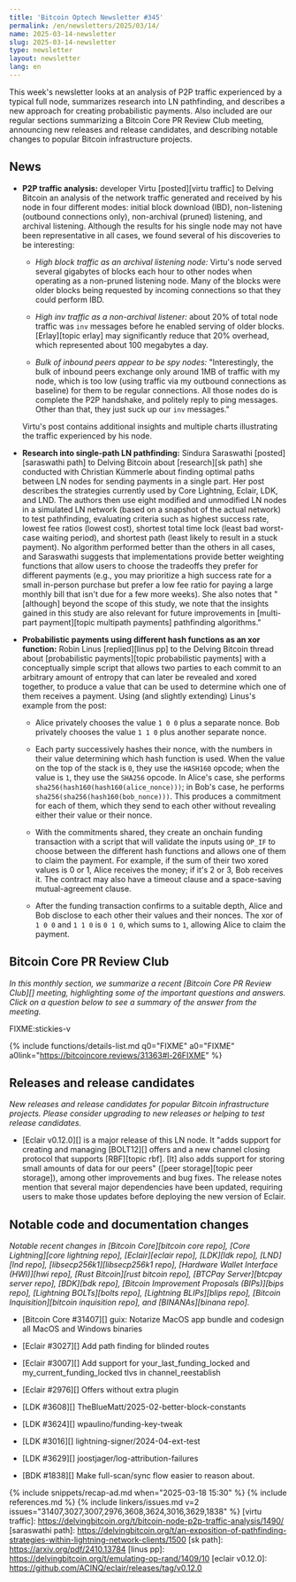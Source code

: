 ```yaml
---
title: 'Bitcoin Optech Newsletter #345'
permalink: /en/newsletters/2025/03/14/
name: 2025-03-14-newsletter
slug: 2025-03-14-newsletter
type: newsletter
layout: newsletter
lang: en
---
```

This week's newsletter looks at an analysis of P2P traffic experienced
by a typical full node, summarizes research into LN pathfinding, and
describes a new approach for creating probabilistic payments.  Also
included are our regular sections summarizing a Bitcoin Core PR Review
Club meeting, announcing new releases and release candidates, and
describing notable changes to popular Bitcoin infrastructure projects.

## News

- **P2P traffic analysis:** developer Virtu [posted][virtu traffic] to
  Delving Bitcoin an analysis of the network traffic generated and
  received by his node in four different modes: initial block download
  (IBD), non-listening (outbound connections only), non-archival (pruned) listening, and archival
  listening.  Although the results for his single node may not have been
  representative in all cases, we found several of his discoveries to be
  interesting:

  - *High block traffic as an archival listening node:* Virtu's node served
    several gigabytes of blocks each hour to other nodes when operating
    as a non-pruned listening node.  Many of the blocks were older blocks
    being requested by incoming connections so that they could perform
    IBD.

  - *High inv traffic as a non-archival listener:* about 20% of total node
    traffic was `inv` messages before he enabled serving of older
    blocks.  [Erlay][topic erlay] may significantly reduce
    that 20% overhead, which represented about 100 megabytes a day.

  - *Bulk of inbound peers appear to be spy nodes:* "Interestingly, the
    bulk of inbound peers exchange only around 1MB of traffic with my
    node, which is too low (using traffic via my outbound connections as
    baseline) for them to be regular connections. All those nodes do is
    complete the P2P handshake, and politely reply to ping messages.
    Other than that, they just suck up our `inv` messages."

  Virtu's post contains additional insights and multiple charts
  illustrating the traffic experienced by his node.

- **Research into single-path LN pathfinding:** Sindura Saraswathi
  [posted][saraswathi path] to Delving Bitcoin about [research][sk path]
  she conducted with Christian Kümmerle about finding optimal paths
  between LN nodes for sending payments in a single part.  Her post
  describes the strategies currently used by Core Lightning, Eclair,
  LDK, and LND.  The authors then use eight modified and unmodified LN
  nodes in a simulated LN network (based on a snapshot of the actual
  network) to test pathfinding, evaluating criteria such as
  highest success rate, lowest fee ratios (lowest cost), shortest total
  time lock (least bad worst-case waiting period), and shortest path
  (least likely to result in a stuck payment).  No algorithm performed
  better than the others in all cases, and Saraswathi suggests that
  implementations provide better weighting functions that allow users to
  choose the tradeoffs they prefer for different payments (e.g., you may
  prioritize a high success rate for a small in-person purchase but
  prefer a low fee ratio for paying a large monthly bill that isn't due
  for a few more weeks).  She also notes that "[although]  beyond the
  scope of this study, we note that the insights gained in this study
  are also relevant for future improvements in [multi-part
  payment][topic multipath payments] pathfinding algorithms."

- **Probabilistic payments using different hash functions as an xor function:**
  Robin Linus [replied][linus pp] to the Delving Bitcoin thread about
  [probabilistic payments][topic probabilistic payments] with a
  conceptually simple script that allows two parties to each commit to
  an arbitrary amount of entropy that can later be revealed and xored
  together, to produce a value that can be used to determine which one
  of them receives a payment.  Using (and slightly extending) Linus's
  example from the post:

  - Alice privately chooses the value `1 0 0` plus a separate nonce.
    Bob privately chooses the value `1 1 0` plus another
    separate nonce.

  - Each party successively hashes their nonce, with the numbers in
    their value determining which hash function is used.  When the value
    on the top of the stack is `0`, they use the `HASH160` opcode;
    when the value is `1`, they use the `SHA256` opcode.  In Alice's
    case, she performs `sha256(hash160(hash160(alice_nonce)))`; in Bob's
    case, he performs `sha256(sha256(hash160(bob_nonce)))`.  This
    produces a commitment for each of them, which they send to each
    other without revealing either their value or their nonce.

  - With the commitments shared, they create an onchain funding
    transaction with a script that will validate the inputs using
    `OP_IF` to choose between the different hash functions and allows
    one of them to claim the payment.  For example, if the sum of their
    two xored values is 0 or 1, Alice receives the money; if it's 2 or
    3, Bob receives it.  The contract may also have a timeout clause and
    a space-saving mutual-agreement clause.

  - After the funding transaction confirms to a suitable depth, Alice
    and Bob disclose to each other their values and their nonces.  The
    xor of `1 0 0` and `1 1 0` is `0 1 0`, which sums to `1`, allowing
    Alice to claim the payment.

## Bitcoin Core PR Review Club

*In this monthly section, we summarize a recent [Bitcoin Core PR Review
Club][] meeting, highlighting some of the important questions and
answers.  Click on a question below to see a summary of the answer from
the meeting.*

FIXME:stickies-v

{% include functions/details-list.md
  q0="FIXME"
  a0="FIXME"
  a0link="https://bitcoincore.reviews/31363#l-26FIXME"
%}

## Releases and release candidates

_New releases and release candidates for popular Bitcoin infrastructure
projects.  Please consider upgrading to new releases or helping to test
release candidates._

- [Eclair v0.12.0][] is a major release of this LN node.  It "adds
  support for creating and managing [BOLT12][] offers and a new channel
  closing protocol that supports [RBF][topic rbf].  [It] also adds
  support for storing small amounts of data for our peers" ([peer
  storage][topic peer storage]), among other improvements and bug fixes.
  The release notes mention that several major dependencies have been
  updated, requiring users to make those updates before deploying the
  new version of Eclair.

## Notable code and documentation changes

_Notable recent changes in [Bitcoin Core][bitcoin core repo], [Core
Lightning][core lightning repo], [Eclair][eclair repo], [LDK][ldk repo],
[LND][lnd repo], [libsecp256k1][libsecp256k1 repo], [Hardware Wallet
Interface (HWI)][hwi repo], [Rust Bitcoin][rust bitcoin repo], [BTCPay
Server][btcpay server repo], [BDK][bdk repo], [Bitcoin Improvement
Proposals (BIPs)][bips repo], [Lightning BOLTs][bolts repo],
[Lightning BLIPs][blips repo], [Bitcoin Inquisition][bitcoin inquisition
repo], and [BINANAs][binana repo]._

- [Bitcoin Core #31407][] guix: Notarize MacOS app bundle and codesign all MacOS and Windows binaries

- [Eclair #3027][] Add path finding for blinded routes

- [Eclair #3007][] Add support for your_last_funding_locked and my_current_funding_locked tlvs in channel_reestablish

- [Eclair #2976][] Offers without extra plugin

- [LDK #3608][] TheBlueMatt/2025-02-better-block-constants

- [LDK #3624][] wpaulino/funding-key-tweak

- [LDK #3016][] lightning-signer/2024-04-ext-test

- [LDK #3629][] joostjager/log-attribution-failures

- [BDK #1838][] Make full-scan/sync flow easier to reason about.

{% include snippets/recap-ad.md when="2025-03-18 15:30" %}
{% include references.md %}
{% include linkers/issues.md v=2 issues="31407,3027,3007,2976,3608,3624,3016,3629,1838" %}
[virtu traffic]: https://delvingbitcoin.org/t/bitcoin-node-p2p-traffic-analysis/1490/
[saraswathi path]: https://delvingbitcoin.org/t/an-exposition-of-pathfinding-strategies-within-lightning-network-clients/1500
[sk path]: https://arxiv.org/pdf/2410.13784
[linus pp]: https://delvingbitcoin.org/t/emulating-op-rand/1409/10
[eclair v0.12.0]: https://github.com/ACINQ/eclair/releases/tag/v0.12.0
